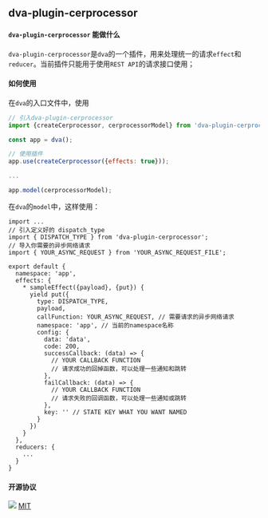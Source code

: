 ## dva-plugin-cerprocessor 

#### `dva-plugin-cerprocessor` 能做什么  

`dva-plugin-cerprocessor`是`dva`的一个插件，用来处理统一的请求`effect`和`reducer`。当前插件只能用于使用`REST API`的请求接口使用；

#### 如何使用  
在`dva`的入口文件中，使用 
```index.js
// 引入dva-plugin-cerprocessor
import {createCerprocessor, cerprocessorModel} from 'dva-plugin-cerprocessor'; 

const app = dva();

// 使用插件
app.use(createCerprocessor({effects: true}));

...

app.model(cerprocessorModel);

```  
在`dva`的`model`中，这样使用：
```
import ...
// 引入定义好的 dispatch_type
import { DISPATCH_TYPE } from 'dva-plugin-cerprocessor';
// 导入你需要的异步网络请求
import { YOUR_ASYNC_REQUEST } from 'YOUR_ASYNC_REQUEST_FILE';

export default {
  namespace: 'app',
  effects: {
    * sampleEffect({payload}, {put}) {
      yield put({
        type: DISPATCH_TYPE,
        payload,
        callFunction: YOUR_ASYNC_REQUEST, // 需要请求的异步网络请求
        namespace: 'app', // 当前的namespace名称
        config: {
          data: 'data',
          code: 200,
          successCallback: (data) => {
            // YOUR CALLBACK FUNCTION
            // 请求成功的回掉函数，可以处理一些通知和跳转
          },
          failCallback: (data) => {
            // YOUR CALLBACK FUNCTION
            // 请求失败的回调函数，可以处理一些通知或跳转
          },
          key: '' // STATE KEY WHAT YOU WANT NAMED
        }
      })
    }
  },
  reducers: {
    ...
  }
}
```

#### 开源协议  
![](https://camo.githubusercontent.com/d0d002b0bfba052685aac76992b55d1e357a5685/68747470733a2f2f6f70656e736f757263652e6f72672f66696c65732f6f73695f6b6579686f6c655f333030583330305f39307070695f302e706e67) [MIT](https://opensource.org/licenses/MIT)